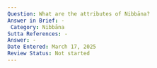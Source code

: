 ```yaml
---
Question: What are the attributes of Nibbāna?
Answer in Brief: -
 Category: Nibbāna
Sutta References: -
Answer: -
Date Entered: March 17, 2025
Review Status: Not started
---
```

